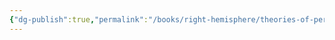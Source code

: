 ```yaml
---
{"dg-publish":true,"permalink":"/books/right-hemisphere/theories-of-personality/","dgPassFrontmatter":true,"noteIcon":"","created":"","updated":""}
---
```



